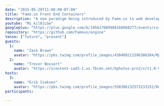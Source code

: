 ```yaml
---
date: "2015-05-20T11:00:00-07:00"
title: "Famo.us Front End Containers"
description: "A new paradigm being introduced by Famo.us to web development is Front-End Containerization similar to backend containers like Docker. These can be served & shared via the new service platform Famo.us is releasing known as The Hub. Instead of building monolithic single-page apps with difficult-to-manage and difficult-to-deploy code bases, developers can build discrete Famo.us components that can be injected (containerized) into any new or existing applications.  These containers can be administered (content, configuration, version management) by non-coding folks, so you could think of it a bit like a \"distributed Wordpress,\" deployed anywhere to native or web applications, but managed through a singular place known as The Hub."
youtube: "Mi_kil8jLGw"
googleplus: "https://plus.google.com/b/105627089988168968277/events/cs4f0t0diafet2s0oivmiav22vc"
repository: "https://github.com/Famous/engine"
tense: ["future", "present"]
guests:
  1:
    name: "Zack Brown"
    avatar: "https://pbs.twimg.com/profile_images/430409211596386304/MpOjFGZB.jpeg"
  2:
    name: "Trevor Bossert"
    avatar: "https://scontent-iad3-1.xx.fbcdn.net/hphotos-prn2/v/t1.0-9/60094_10153052419750034_1561159108_n.jpg?oh=5509a0729015397d4e9711f221b511fa&oe=56331A90"
hosts:
  3:
    name: "Erik Isaksen"
    avatar: "https://pbs.twimg.com/profile_images/558386132573233152/0oAL915b.jpeg"
participants:

---
```


